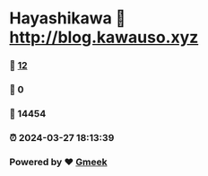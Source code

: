 # Hayashikawa :link: http://blog.kawauso.xyz 
### :page_facing_up: [12](http://blog.kawauso.xyz/tag.html) 
### :speech_balloon: 0 
### :hibiscus: 14454 
### :alarm_clock: 2024-03-27 18:13:39 
### Powered by :heart: [Gmeek](https://github.com/Meekdai/Gmeek)

